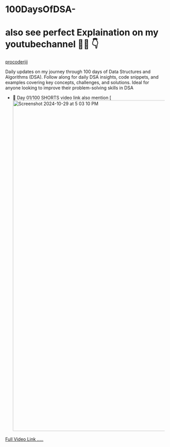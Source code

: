 # 100DaysOfDSA-
# also see perfect Explaination on my youtubechannel 🫶🏻 👇
[procoderjii]([https://youtube.com/@procoderjii](https://www.youtube.com/@Pro_coder_ji))

Daily updates on my journey through 100 days of Data Structures and Algorithms (DSA). Follow along for daily DSA insights, code snippets, and examples covering key concepts, challenges, and solutions. Ideal for anyone looking to improve their problem-solving skills in DSA


- 💓 Day 01/100 SHORTS video link also mention
[<img width="1043" alt="Screenshot 2024-10-29 at 5 03 10 PM" src="https://github.com/user-attachments/assets/0b2c5197-0894-46d9-88aa-3a61fac71ddb">

[Full Video Link .....](https://youtube.com/shorts/2WvRopQP1Lk?si=81kjqDvj5M38LreJ)

